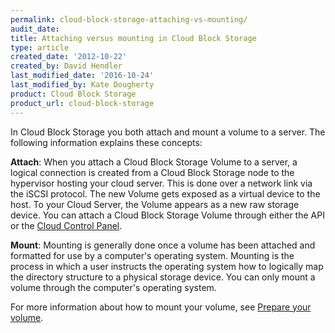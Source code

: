 ```yaml
---
permalink: cloud-block-storage-attaching-vs-mounting/
audit_date:
title: Attaching versus mounting in Cloud Block Storage
type: article
created_date: '2012-10-22'
created_by: David Hendler
last_modified_date: '2016-10-24'
last_modified_by: Kate Dougherty
product: Cloud Block Storage
product_url: cloud-block-storage
---
```


In Cloud Block Storage you both attach and mount a volume to a server. The
following information explains these concepts:

**Attach**: When you attach a Cloud Block Storage Volume to a server, a
logical connection is created from a Cloud Block Storage node to the
hypervisor hosting your cloud server. This is done over a network link
via the iSCSI protocol. The new Volume gets exposed as a virtual device
to the host. To your Cloud Server, the Volume appears as a new raw
storage device. You can attach a Cloud Block Storage Volume through
either the API or the [Cloud Control Panel](https://login.rackspace.com/).

**Mount**: Mounting is generally done once a volume has been attached
and formatted for use by a computer's operating system. Mounting is the
process in which a user instructs the operating system how to logically
map the directory structure to a physical storage device. You can only
mount a volume through the computer's operating system.

For more information about how to mount your volume, see [Prepare your
volume](/support/how-to/prepare-your-cloud-block-storage-volume). 
